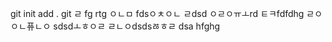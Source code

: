 git init add . git 
ㄹ
fg
rtg
ㅇㄴㅁ
fdsㅇㅊㅇㄴ
ㄹdsd
ㅇㄹㅇㅠㅗrd
ㅌㅋfdfdhg
ㄹㅇㅇㄴ퓨ㄴㅇ
sdsdㅗㅎㅇㄹ
ㄹㄴㅇdsdsㅀㅎㄹ
dsa
hfghg
